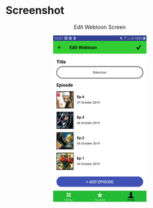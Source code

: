 # Screenshot
<p align="center">Edit Webtoon Screen</p>
<p align="center">
<img src="./11.jpg" width="250" align="center">
</p>
<br>

